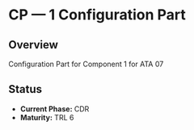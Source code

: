 # CP — 1 Configuration Part

## Overview
Configuration Part for Component 1 for ATA 07

## Status
- **Current Phase:** CDR
- **Maturity:** TRL 6
